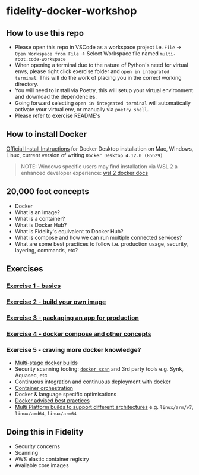 # fidelity-docker-workshop

## How to use this repo

- Please open this repo in VSCode as a workspace project i.e. `File` -> `Open Workspace from File` -> Select Workspace file named `multi-root.code-workspace`
- When opening a terminal due to the nature of Python's need for virtual envs, please right click exercise folder and `open in integrated terminal`. This will do the work of placing you in the correct working directory.
- You will need to install via Poetry, this will setup your virtual environment and download the dependencies.
- Going forward selecting `open in integrated terminal` will automatically activate your virtual env, or manually via `poetry shell`.
- Please refer to exercise README's

## How to install Docker

[Official Install Instructions](https://docs.docker.com/engine/install/) for Docker Desktop installation on Mac, Windows, Linux, current version of writing `Docker Desktop 4.12.0 (85629)`

> NOTE: Windows specific users may find installation via WSL 2 a enhanced developer experience: [wsl 2 docker docs](https://docs.docker.com/desktop/windows/wsl/)

## 20,000 foot concepts

- Docker
- What is an image?
- What is a container?
- What is Docker Hub?
- What is Fidelity's equivalent to Docker Hub?
- What is compose and how we can run multiple connected services?
- What are some best practices to follow i.e. production usage, security, layering, commands, etc?

## Exercises

### [Exercise 1 - basics](./exercise-1/README.md)

### [Exercise 2 - build your own image](./exercise-2/README.md)

### [Exercise 3 - packaging an app for production](./exercise-3/README.md)

### [Exercise 4 - docker compose and other concepts](./exercise-4/README.md)

### Exercise 5 - craving more docker knowledge?

- [Multi-stage docker builds](https://docs.docker.com/develop/develop-images/multistage-build/)
- Security scanning tooling: [`docker scan`](https://docs.docker.com/engine/scan/) and 3rd party tools e.g. Synk, Aquasec, etc
- Continuous integration and continuous deployment with docker
- [Container orchestration](https://docs.docker.com/get-started/orchestration/)
- Docker & language specific optimisations
- [Docker advised best practices](https://docs.docker.com/develop/develop-images/dockerfile_best-practices/)
- [Multi Platform builds to support different architectures](https://www.docker.com/blog/multi-platform-docker-builds/) e.g. `linux/arm/v7`, `linux/amd64`, `linux/arm64`

## Doing this in Fidelity

- Security concerns
- Scanning
- AWS elastic container registry
- Available core images

